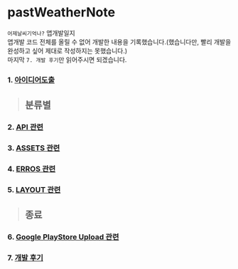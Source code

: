 # pastWeatherNote
`어제날씨기억나?` 앱개발일지   
 앱개발 코드 전체를 올릴 수 없어 개발한 내용을 기록했습니다.(했습니다만, 빨리 개발을 완성하고 싶어 제대로 작성하지는 못했습니다.)   
 마지막 `7. 개발 후기`만 읽어주시면 되겠습니다.

### 1. [아이디어도출](https://github.com/minj0i/pastWeatherNote/blob/main/Note/20201229.md)

> ## 분류별
### 2. [API 관련](https://github.com/minj0i/pastWeatherNote/blob/main/Note/api.md)
### 3. [ASSETS 관련](https://github.com/minj0i/pastWeatherNote/blob/main/Note/assets.md)
### 4. [ERROS 관련](https://github.com/minj0i/pastWeatherNote/blob/main/Note/errors.md)
### 5. [LAYOUT 관련](https://github.com/minj0i/pastWeatherNote/blob/main/Note/layout.md)

> ## 종료
### 6. [Google PlayStore Upload 관련](https://github.com/minj0i/pastWeatherNote/blob/main/Note/upload.md)
### 7. [개발 후기](https://github.com/minj0i/pastWeatherNote/blob/main/Note/finish.md)